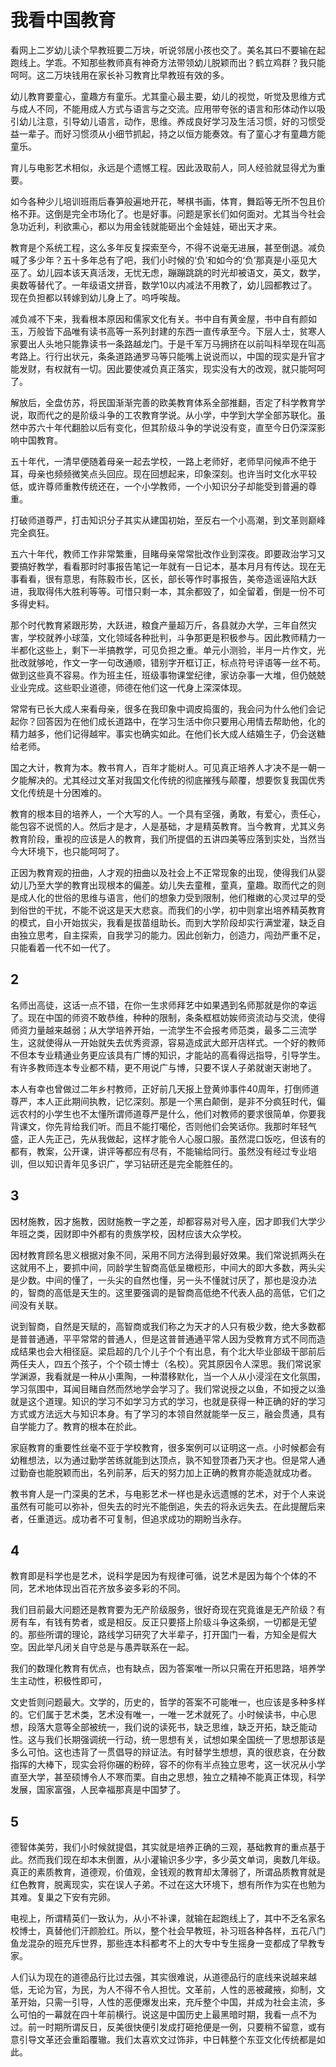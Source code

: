 # 我看中国教育

看网上二岁幼儿读个早教班要二万块，听说邻居小孩也交了。美名其曰不要输在起跑线上。学乖。不知那些教师真有神奇方法带领幼儿脱颖而出？鹤立鸡群？我只能呵呵。这二万块钱用在家长补习教育比早教班有效的多。  

幼儿教育要童心，童趣方有童乐。尤其童心最主要，幼儿的视觉，听觉及思维方式与成人不同，不能用成人方式与语言与之交流。应用带夸张的语言和形体动作以吸引幼儿注意，引导幼儿语言，动作，思维。养成良好学习及生活习惯，好的习惯受益一辈子。而好习惯须从小细节抓起，持之以恒方能奏效。有了童心才有童趣方能童乐。  

育儿与电影艺术相似，永远是个遗憾工程。因此汲取前人，同人经验就显得尤为重要。  

如今各种少儿培训班雨后春笋般遍地开花，琴棋书画，体育，舞蹈等无所不包且价格不菲。这倒是完全市场化了。也是好事。问题是家长们如何面对。尤其当今社会急功近利，利欲熏心，都以为用金钱就能砸出个金娃娃，砸出天才来。  

教育是个系统工程，这么多年反复探索至今，不得不说毫无进展，甚至倒退。减负喊了多少年？五十多年总有了吧，我们小时候的‘负’和如今的‘负’那真是小巫见大巫了。幼儿园本该天真活泼，无忧无虑，蹦蹦跳跳的时光却被语文，英文，数学，奥数等替代了。一年级语文拼音，数学10以内减法不用教了，幼儿园都教过了。现在负担都以转嫁到幼儿身上了。呜呼唉哉。  

减负减不下来，我看根本原因和儒家文化有关。书中自有黄金屋，书中自有颜如玉，万般皆下品唯有读书高等一系列封建的东西一直传承至今。下层人士，贫寒人家要出人头地只能靠读书一条路越龙门。于是千军万马拥挤在以前叫科举现在叫高考路上。行行出状元，条条道路通罗马等只能嘴上说说而以，中国的现实是升官才能发财，有权就有一切。因此要使减负真正落实，现实没有大的改观，就只能呵呵了。  

解放后，全盘仿苏，将民国渐渐完善的欧美教育体系全部推翻，否定了科学教育学说，取而代之的是阶级斗争的工农教育学说。从小学，中学到大学全部苏联化。虽然中苏六十年代翻脸以后有变化，但其阶级斗争的学说没有变，直至今日仍深深影响中国教育。  

五十年代，一清早便随着母亲一起去学校，一路上老师好，老师早问候声不绝于耳，母亲也频频微笑点头回应。现在回想起来，印象深刻。也许当时文化水平较低，或许尊师重教传统还在，一个小学教师，一个小知识分子却能受到普遍的尊重。  
 
打破师道尊严，打击知识分子其实从建国初始，至反右一个小高潮，到文革则巅峰完全疯狂。

五六十年代，教师工作非常繁重，目睹母亲常常批改作业到深夜。即要政治学习又要搞好教学，看看那时时事报告笔记一年就有一日记本，基本月月有传达。现在无事看看，很有意思，有陈毅市长，区长，部长等作时事报告，美帝造谣诬陷大跃进，我取得伟大胜利等等。可惜只剩一本，其余都毁了，如全留着，倒是一份不可多得史料。

那个时代教育紧跟形势，大跃进，粮食产量超万斤，各县就办大学，三年自然灾害，学校就养小球藻，文化领域各种批判，斗争那更是积极参与。因此教师精力一半都化这些上，剩下一半搞教学，可见负担之重。单元小测验，半月一片作文，光批改就够呛，作文一字一句改通顺，错别字开框订正，标点符号评语等一丝不苟。做到这些真不容易。作为班主任，班级事物课堂纪律，家访杂事一大堆，但仍兢兢业业完成。这些职业道德，师德在他们这一代身上深深体现。

常常有已长大成人来看母亲，很多在我印象中调皮捣蛋的，我会问为什么他们会记起你？回答因为在他们成长道路中，在学习生活中你只要用心用情去帮助他，化的精力越多，他们记得越牢。事实也确实如此。在他们长大成人结婚生子，仍会送糖给老师。

国之大计，教育为本。教书育人，百年才能树人。可见真正培养人才决不是一朝一夕能解决的。尤其经过文革对我国文化传统的彻底摧残与颠覆，想要恢复我国优秀文化传统是十分困难的。  

教育的根本目的培养人，一个大写的人。一个具有坚强，勇敢，有爱心，责任心，能包容不说慌的人。然后才是才，人是基础，才是精英教育。当今教育，尤其义务教育阶段，重视的应该是人的教育，我们所提倡的五讲四美等应落到实处，当然当今大环境下，也只能呵呵了。  

正因为教育观的扭曲，人才观的扭曲以及社会上不正常现象的出现，使得我们从婴幼儿乃至大学的教育出现根本的偏差。幼儿失去童稚，童真，童趣。取而代之的则是成人化的世俗的思维与语言，他们的想象力受到限制，他们稚嫩的心灵过早的受到俗世的干扰，不能不说这是天大悲哀。而我们的小学，初中则拿出培养精英教育的模式，自小开始拔尖，我看是拔苗组助长。而到大学阶段却实行满堂灌，缺乏自由独立思考，自主探索，自我学习的能力。因此创新力，创造力，闯劲严重不足，只能看着一代不如一代了。

## 2

名师出高徒，这话一点不错，在你一生求师拜艺中如果遇到名师那就是你的幸运了。现在中国的师资不敢恭维，种种的限制，条条框框妨娭师资流动与交流，使得师资力量越来越弱；从大学培养开始，一流学生不会报考师范类，最多二三流学生，这就使得从一开始就失去优秀资源，容易造成武大郎开店样式。一个好的教师不但本专业精通业务更应该具有广博的知识，才能站的高看得远指导，引导学生。有许多教师连本专业都不精，更不用说广与博，只要不误人子弟就谢天谢地了。  

本人有幸也曾做过二年乡村教师，正好前几天报上登黄帅事件40周年，打倒师道尊严，本人正此期间执教，记忆深刻。那是一个黑白颠倒，是非不分疯狂时代，偏远农村的小学生也不太懂所谓师道尊严是什么，他们对教师的要求很简单，你要我背课文，你先背给我们听。而且不能打噶伦，否则他们会笑话你。我那时年轻气盛，正人先正己，先从我做起，这样才能令人心服口服。虽然混口饭吃，但该有的都有，教案，公开课，讲评等都应有尽有，不能输给同行。虽然没有经过专业培训，但以知识青年见多识广，学习钻研还是完全能胜任的。 

## 3

因材施教，因才施教，因财施教一字之差，却都容易对号入座，因才即我们大学少年班之类，因财即中外都有的贵族学校，因材应该大众学校。  

因材教育顾名思义根据对象不同，采用不同方法得到最好效果。我们常说抓两头在这就用不上，要抓中间，同龄学生智商高低呈橄榄形，中间大的即大多数，两头尖是少数。中间的懂了，一头尖的自然也懂，另一头不懂就讨厌了，那也是没办法的，智商的高低是天生的。这里要强调的是智商高低绝不代表人品的高低，它们之间没有关联。  

说到智商，自然是天赋的，高智商或我们称之为天才的人只有极少数，绝大多数都是普普通通，平平常常的普通人，但是这普普通通平常人因为受教育方式不同而造成结果也会大相径庭。梁启超的几个儿子个个有出息，有个北大毕业部级干部前后两任夫人，四五个孩子，个个硕士博士（名校）。究其原因令人深思。我们常说家学渊源，我看就是一种从小熏陶，一种潜移默化，当一个人从小浸淫在文化氛围，学习氛围中，耳闻目睹自然而然地学会学习了。我们常说授之以鱼，不如授之以渔就是这个道理。知识的学习不如学习方式的学习，也就是获得一种正确的好的学习方式或方法远大与知识本身。有了学习的本领自然就能举一反三，融会贯通，具有自学能力了。教育的根本在於此。  

家庭教育的重要性丝毫不亚于学校教育，很多案例可以证明这一点。小时候都会有幼稚想法，以为通过勤学苦练就能到达顶点，孰不知登顶者乃天才也。但是常人通过勤奋也能脱颖而出，名列前茅，后天的努力加上正确的教育亦能造就成功者。  

教书育人是一门深奥的艺术，与电影艺术一样也是永远遗憾的艺术，对于个人来说虽然有可能可以弥补，但失去的时光不能倒追，失去的将永远失去。在此提醒后来者，任重道远。成功者不可复制，但追求成功的期盼当永存。  

## 4

教育即是科学也是艺术，说科学是因为有规律可循，说艺术是因为每个个体的不同，艺术地体现出百花齐放多姿多彩的不同。  

我们目前最大问题还是教育要为无产阶级服务，很好奇现在究竟谁是无产阶级？有房有车，有钱有势者，或是相反。反正只要搭上阶级斗争这条纲，一切都是无望的。那些所谓的理论，路线学习研究了大半辈子，打开国门一看，方知全是假大空。因此举凡闭关自守总是与愚弄联系在一起。  

我们的数理化教育有优点，也有缺点，因为答案唯一所以只需在开拓思路，培养学生主动性，积极性即可，  

文史哲则问题最大。文学的，历史的，哲学的答案不可能唯一，也应该是多种多样的。它们属于艺术类，艺术没有唯一，一唯一艺术就死了。小时候读书，中心思想，段落大意等全部被统一，我们说的读死书，缺乏思维，缺乏开拓，缺乏能动性。这与我们长期强调统一行动，统一思想有关，试想如果全国统一了思想那该是多么可怕。这也违背了一贯倡导的辩证法。有时替学生想想，真的很悲哀，在分数指挥的大棒下，现实会将你碾的粉碎，容不的你有半点独立思考，这一状况从小学直至大学，甚至硕博令人不寒而栗。自由之思想，独立之精神不能真正体现，科学发展，国家富强，人民幸福那真是中国梦了。

## 5

德智体美劳，我们小时候就提倡，其实就是培养正确的三观，基础教育的重点基于此。然而我们现在却本末倒置，从小灌输识多少字，多少英文单词，奥数几年级。真正的素质教育，道德观，价值观，金钱观的教育却太薄弱了，所谓品质教育就是红色教育，脱离现实，实在误人子弟。不过在这大环境下，想有所作为实在也勉为其难。复巢之下安有完卵。

电视上，所谓精英们一致认为，从小不补课，就输在起跑线上了，其中不乏名家名校博士，真替他们汗颜脸红。所以，整个社会早教班，补习班各种各样，五花八门鱼龙混杂的班充斥世界，那些连本科都考不上的大专中专生摇身一变都成了早教专家。

人们认为现在的道德品行比过去强，其实很难说，从道德品行的底线来说越来越低，无论为官，为民，为人不得不令人担忧。文革前，人性的恶被藏掖，抑制，文革开始，只需一引导，人性的恶便爆发出来，充斥整个中国，并成为社会主流，多么可怕的一幕就在四十年前横行。说这是中国历史上最黑暗时期，我看一点不为过。前一时期所谓反日，反美很快便引发成打砸抢便是一例，只要稍不留意，或有意引导文革还会重蹈覆辙。我们太喜欢文过饰非，中日韩整个东亚文化传统都是如此。